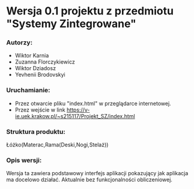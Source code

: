 # Wersja 0.1 projektu z przedmiotu "Systemy Zintegrowane"
### Autorzy:
- Wiktor Karnia
- Zuzanna Florczykiewicz
- Wiktor Dziadosz
- Yevhenii Brodovskyi
### Uruchamianie:
- Przez otwarcie pliku "index.html" w przeglądarce internetowej.
- Przez wejście w link https://v-ie.uek.krakow.pl/~s215117/Projekt_SZ/index.html
### Struktura produktu:
Łóżko(Materac,Rama(Deski,Nogi,Stelaż))
### Opis wersji:
Wersja ta zawiera podstawowy interfejs aplikacji pokazujący jak aplikacja ma docelowo działać. Aktualnie bez funkcjonalności obliczeniowej.